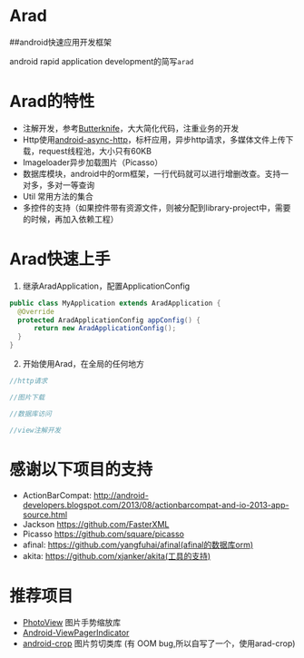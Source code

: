 Arad
====

##android快速应用开发框架

android rapid application development的简写`arad`

Arad的特性
=========
* 注解开发，参考[Butterknife](https://github.com/JakeWharton/butterknife)，大大简化代码，注重业务的开发
* Http使用[android-async-http](https://github.com/loopj/android-async-http)，标杆应用，异步http请求，多媒体文件上传下载，request线程池，大小只有60KB
* Imageloader异步加载图片（Picasso）
* 数据库模块，android中的orm框架，一行代码就可以进行增删改查。支持一对多，多对一等查询
* Util 常用方法的集合
* 多控件的支持（如果控件带有资源文件，则被分配到library-project中，需要的时候，再加入依赖工程）

Arad快速上手
===========
  
  1. 继承AradApplication，配置ApplicationConfig
  
  ```java
  public class MyApplication extends AradApplication {
    @Override
    protected AradApplicationConfig appConfig() {
        return new AradApplicationConfig();
    }
  }
  ```
  
  2. 开始使用Arad，在全局的任何地方
  
  ```java
  //http请求

  //图片下载

  //数据库访问

  //view注解开发

  ```

感谢以下项目的支持
==================
* ActionBarCompat: http://android-developers.blogspot.com/2013/08/actionbarcompat-and-io-2013-app-source.html
* Jackson https://github.com/FasterXML
* Picasso https://github.com/square/picasso
* afinal: https://github.com/yangfuhai/afinal(afinal的数据库orm)
* akita: https://github.com/xjanker/akita(工具的支持)


推荐项目
===================
* [PhotoView](https://github.com/chrisbanes/PhotoView) 图片手势缩放库
* [Android-ViewPagerIndicator](https://github.com/JakeWharton/Android-ViewPagerIndicator)
* [android-crop](https://github.com/jdamcd/android-crop) 图片剪切类库 (有 OOM bug,所以自写了一个，使用arad-crop)
